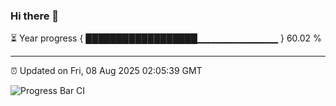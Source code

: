 ### Hi there 👋

⏳ Year progress { ██████████████████▁▁▁▁▁▁▁▁▁▁▁▁ } 60.02 %

---

⏰ Updated on Fri, 08 Aug 2025 02:05:39 GMT

![Progress Bar CI](https://github.com/liununu/liununu/workflows/Progress%20Bar%20CI/badge.svg)

